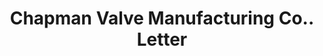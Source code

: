 ---
doi: 10.7916/D84F32Q4
date_other: '1897'
date_other_textual: '1897'
form: correspondence
genre:
- Letters (correspondence)
name:
- Chapman Valve Manufacturing Co.
object_in_context_url: https://biggert.cul.columbia.edu/items/view/ave_biggert_00485
subject_hierarchical_geographic:
- Indian Orchard, Massachusetts, United States
subject_name:
- Chapman Valve Manufacturing Co.
title: Chapman Valve Manufacturing Co.. Letter
sort_title: Chapman Valve Manufacturing Co.. Letter
call_number: ave_biggert_00485
coordinates:
- 42.15933333333333,-72.49947222222222
pid: ave_biggert_00485
identifiers: ave_biggert_00485
thumbnail: https://derivativo-2.library.columbia.edu/iiif/2/ldpd:343648/full/!256,256/0/native.jpg
permalink: /biggert/ave_biggert_00485/
layout: iiif-image-page
---